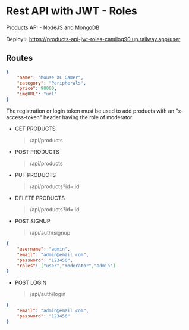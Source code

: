 # Rest API with JWT - Roles

Products API - NodeJS and MongoDB

Deploy✨ https://products-api-jwt-roles-camilog90.up.railway.app/user

## Routes

```json
{
	"name": "Mouse XL Gamer",
	"category": "Peripherals",
	"price": 90000,
	"imgURL": "url"
}
```

The registration or login token must be used to add products with an "x-access-token" header having the role of moderator.

- GET PRODUCTS
	> /api/products
- POST PRODUCTS
	> /api/products
- PUT PRODUCTS
	> /api/products?id=:id
- DELETE PRODUCTS
	> /api/products?id=:id

- POST SIGNUP
	> /api/auth/signup
```json
{
    "username": "admin",
    "email": "admin@email.com",
    "password": "123456",
    "roles": ["user","moderator","admin"]
}
```

- POST LOGIN
	> /api/auth/login
```json
{
    "email": "admin@email.com",
    "password": "123456"
}
```

